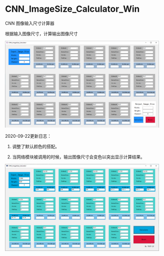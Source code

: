 # CNN_ImageSize_Calculator_Win

CNN 图像输入尺寸计算器

根据输入图像尺寸，计算输出图像尺寸

![UI](CNN_ImageSize_Calculator.png)


2020-09-22更新日志：

1. 调整了默认颜色的搭配。

2. 当网络模块被调用的时候，输出图像尺寸会变色以突出显示计算结果。

![UI](CNN_ImageSize_CalculatorV1.1.png)